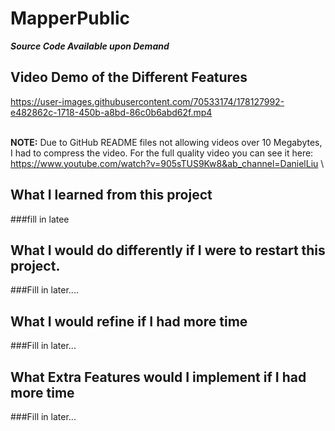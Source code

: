 # MapperPublic
**_Source Code Available upon Demand_**

## Video Demo of the Different Features

https://user-images.githubusercontent.com/70533174/178127992-e482862c-1718-450b-a8bd-86c0b6abd62f.mp4

\
**NOTE:** Due to GitHub README files not allowing videos over 10 Megabytes, I had to compress the video. For the full quality video you can see it here:\
https://www.youtube.com/watch?v=905sTUS9Kw8&ab_channel=DanielLiu \

## What I learned from this project 
###fill in latee

## What I would do differently if I were to restart this project.
###Fill in later....

## What I would refine if I had more time
###Fill in later...

## What Extra Features would I implement if I had more time
###Fill in later...

